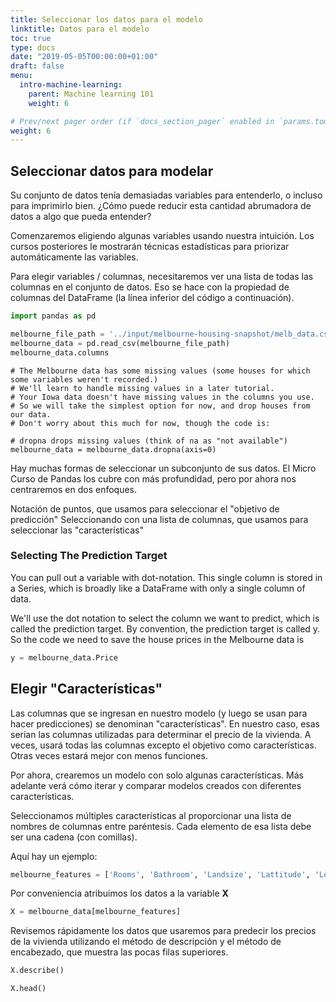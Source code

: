 ```yaml
---
title: Seleccionar los datos para el modelo
linktitle: Datos para el modelo
toc: true
type: docs
date: "2019-05-05T00:00:00+01:00"
draft: false
menu:
  intro-machine-learning:
    parent: Machine learning 101
    weight: 6

# Prev/next pager order (if `docs_section_pager` enabled in `params.toml`)
weight: 6
---
```


## Seleccionar datos para modelar
Su conjunto de datos tenía demasiadas variables para entenderlo, o incluso para imprimirlo bien. ¿Cómo puede reducir esta cantidad abrumadora de datos a algo que pueda entender?

Comenzaremos eligiendo algunas variables usando nuestra intuición. Los cursos posteriores le mostrarán técnicas estadísticas para priorizar automáticamente las variables.

Para elegir variables / columnas, necesitaremos ver una lista de todas las columnas en el conjunto de datos. Eso se hace con la propiedad de columnas del DataFrame (la línea inferior del código a continuación).

```python
import pandas as pd

melbourne_file_path = '../input/melbourne-housing-snapshot/melb_data.csv'
melbourne_data = pd.read_csv(melbourne_file_path)
melbourne_data.columns
```

```
# The Melbourne data has some missing values (some houses for which some variables weren't recorded.)
# We'll learn to handle missing values in a later tutorial.  
# Your Iowa data doesn't have missing values in the columns you use.
# So we will take the simplest option for now, and drop houses from our data.
# Don't worry about this much for now, though the code is:

# dropna drops missing values (think of na as "not available")
melbourne_data = melbourne_data.dropna(axis=0)
```

Hay muchas formas de seleccionar un subconjunto de sus datos. El Micro Curso de Pandas los cubre con más profundidad, pero por ahora nos centraremos en dos enfoques.

Notación de puntos, que usamos para seleccionar el "objetivo de predicción"
Seleccionando con una lista de columnas, que usamos para seleccionar las "características"

### Selecting The Prediction Target
You can pull out a variable with dot-notation. This single column is stored in a Series, which is broadly like a DataFrame with only a single column of data.

We'll use the dot notation to select the column we want to predict, which is called the prediction target. By convention, the prediction target is called y. So the code we need to save the house prices in the Melbourne data is


```python
y = melbourne_data.Price
```

## Elegir "Características"
Las columnas que se ingresan en nuestro modelo (y luego se usan para hacer predicciones) se denominan "características". En nuestro caso, esas serían las columnas utilizadas para determinar el precio de la vivienda. A veces, usará todas las columnas excepto el objetivo como características. Otras veces estará mejor con menos funciones.

Por ahora, crearemos un modelo con solo algunas características. Más adelante verá cómo iterar y comparar modelos creados con diferentes características.

Seleccionamos múltiples características al proporcionar una lista de nombres de columnas entre paréntesis. Cada elemento de esa lista debe ser una cadena (con comillas).

Aquí hay un ejemplo:

```python
melbourne_features = ['Rooms', 'Bathroom', 'Landsize', 'Lattitude', 'Longtitude']
```

Por conveniencia atribuimos los datos a la variable **X**

```python
X = melbourne_data[melbourne_features]
```

Revisemos rápidamente los datos que usaremos para predecir los precios de la vivienda utilizando el método de descripción y el método de encabezado, que muestra las pocas filas superiores.


```python
X.describe()
```


```python
X.head()
```
